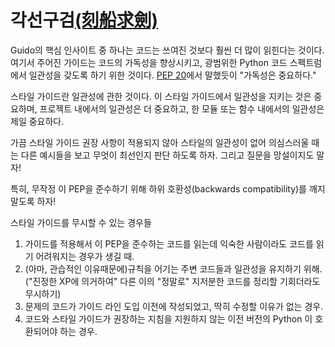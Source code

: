 # 각선구검[(刻船求劍)](https://wordrow.kr/%ED%95%9C%EC%9E%90/%E5%88%BB%E8%88%B9%E6%B1%82%E5%8A%8D-%EA%B0%81%EC%84%A0%EA%B5%AC%EA%B2%80/)

Guido의 핵심 인사이트 중 하나는 코드는 쓰여진 것보다 훨씬 더 많이 읽힌다는 것이다. 여기서 주어진 가이드는 코드의 가독성을 향상시키고,
광범위한 Python 코드 스펙트럼에서 일관성을 갖도록 하기 위한 것이다.
[PEP 20](https://www.python.org/dev/peps/pep-0020/)에서 말했듯이 "가독성은 중요하다."

스타일 가이드란 일관성에 관한 것이다. 이 스타일 가이드에서 일관성을 지키는 것은 중요하며,
프로젝트 내에서의 일관성은 더 중요하고, 한 모듈 또는 함수 내에서의 일관성은 제일 중요하다.

가끔 스타일 가이드 권장 사항이 적용되지 않아 스타일의 일관성이 없어 의심스러울 때는 다른 예시들을 보고 무엇이 최선인지 판단 하도록 하자.
그리고 질문을 망설이지도 말자!

특히, 무작정 이 PEP을 준수하기 위해 하위 호환성(backwards compatibility)를 깨지 말도록 하자!

스타일 가이드를 무시할 수 있는 경우들

1. 가이드를 적용해서 이 PEP을 준수하는 코드를 읽는데 익숙한 사람이라도 코드를 읽기 어려워지는 경우가 생길 때.
2. (아마, 관습적인 이유때문에)규칙을 어기는 주변 코드들과 일관성을 유지하기 위해.
   ("진정한 XP에 의거하여" 다른 이의 "정말로" 지저분한 코드를 정리할 기회더라도 무시하기)
3. 문제의 코드가 가이드 라인 도입 이전에 작성되었고, 딱히 수정할 이유가 없는 경우.
4. 코드와 스타일 가이드가 권장하는 지침을 지원하지 않는 이전 버전의 Python 이 호환되어야 하는 경우.
